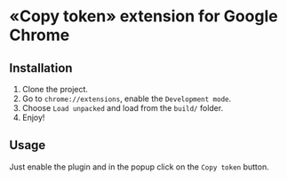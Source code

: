 # &laquo;Copy token&raquo; extension for Google Chrome

## Installation

1. Clone the project.
2. Go to `chrome://extensions`, enable the `Development mode`.
3. Choose `Load unpacked` and load from the `build/` folder.
4. Enjoy!

## Usage

Just enable the plugin and in the popup click on the `Copy token` button.
